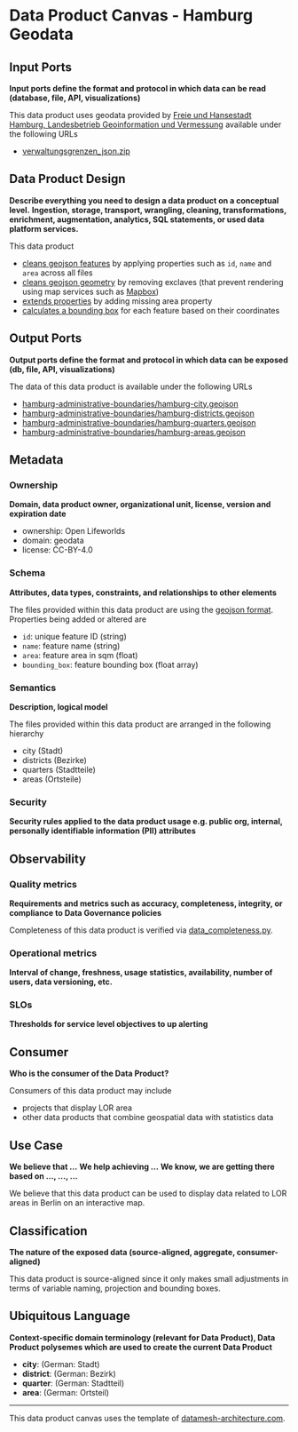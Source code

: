 # Data Product Canvas - Hamburg Geodata

## Input Ports

**Input ports define the format and protocol in which data can be read (database, file, API, visualizations)**

This data product uses geodata provided by [Freie und Hansestadt Hamburg, Landesbetrieb Geoinformation und Vermessung](https://www.hamburg.de/bsw/landesbetrieb-geoinformation-und-vermessung/) available under the following URLs
 * [verwaltungsgrenzen_json.zip](https://metaver.de/trefferanzeige?docuuid=F35EAC11-C236-429F-B1BF-751C0C18E8B7#detail_links:~:text=Download%20ALKIS%20Verwaltungsgrenzen%20Hamburg%20(GeoJSON))
 
## Data Product Design

**Describe everything you need to design a data product on a conceptual level.**
**Ingestion, storage, transport, wrangling, cleaning, transformations, enrichment, augmentation, analytics, SQL
statements, or used data platform services.**

This data product
* [cleans geojson features](../lib/transform/data_property_cleaner.py) by applying properties such as `id`, `name` and `area` across all files 
* [cleans geojson geometry](../lib/transform/data_geometry_cleaner.py) by removing exclaves (that prevent rendering using map services such as [Mapbox](https://www.mapbox.com/))
* [extends properties](../lib/transform/data_property_extender.py) by adding missing area property 
* [calculates a bounding box](../lib/transform/data_bounding_box_converter.py) for each feature based on their coordinates

## Output Ports

**Output ports define the format and protocol in which data can be exposed (db, file, API, visualizations)**

The data of this data product is available under the following URLs
* [hamburg-administrative-boundaries/hamburg-city.geojson](https://raw.githubusercontent.com/open-lifeworlds/open-lifeworlds-data-product-hamburg-geodata/main/data/hamburg-administrative-boundaries/hamburg-city.geojson)
* [hamburg-administrative-boundaries/hamburg-districts.geojson](https://raw.githubusercontent.com/open-lifeworlds/open-lifeworlds-data-product-hamburg-geodata/main/data/hamburg-administrative-boundaries/hamburg-districts.geojson)
* [hamburg-administrative-boundaries/hamburg-quarters.geojson](https://raw.githubusercontent.com/open-lifeworlds/open-lifeworlds-data-product-hamburg-geodata/main/data/hamburg-administrative-boundaries/hamburg-quarters.geojson)
* [hamburg-administrative-boundaries/hamburg-areas.geojson](https://raw.githubusercontent.com/open-lifeworlds/open-lifeworlds-data-product-hamburg-geodata/main/data/hamburg-administrative-boundaries/hamburg-areas.geojson)

## Metadata

### Ownership

**Domain, data product owner, organizational unit, license, version and expiration date**

* ownership: Open Lifeworlds
* domain: geodata
* license: CC-BY-4.0

### Schema

**Attributes, data types, constraints, and relationships to other elements**

The files provided within this data product are using the [geojson format](https://geojson.org/). Properties being added or altered are
* `id`: unique feature ID (string)
* `name`: feature name (string)
* `area`: feature area in sqm (float)
* `bounding_box`: feature bounding box (float array)

### Semantics

**Description, logical model**

The files provided within this data product are arranged in the following hierarchy
* city (Stadt)
* districts (Bezirke)
* quarters (Stadtteile)
* areas (Ortsteile)

### Security

**Security rules applied to the data product usage e.g. public org, internal, personally identifiable information (PII)
attributes**

## Observability

### Quality metrics

**Requirements and metrics such as accuracy, completeness, integrity, or compliance to Data Governance policies**

Completeness of this data product is verified via [data_completeness.py](../lib/metrics/data_completeness.py).

### Operational metrics

**Interval of change, freshness, usage statistics, availability, number of users, data versioning, etc.**

### SLOs

**Thresholds for service level objectives to up alerting**

## Consumer

**Who is the consumer of the Data Product?**

Consumers of this data product may include
* projects that display LOR area
* other data products that combine geospatial data with statistics data

## Use Case

**We believe that ...**
**We help achieving ...**
**We know, we are getting there based on ..., ..., ...**

We believe that this data product can be used to display data related to LOR areas in Berlin on an interactive map. 

## Classification

**The nature of the exposed data (source-aligned, aggregate, consumer-aligned)**

This data product is source-aligned since it only makes small adjustments in terms of variable naming, projection and bounding boxes.

## Ubiquitous Language

**Context-specific domain terminology (relevant for Data Product), Data Product polysemes which are used to create the current Data Product**

* **city**: (German: Stadt)
* **district**: (German: Bezirk)
* **quarter**: (German: Stadtteil)
* **area**: (German: Ortsteil)

---
This data product canvas uses the template
of [datamesh-architecture.com](https://www.datamesh-architecture.com/data-product-canvas).